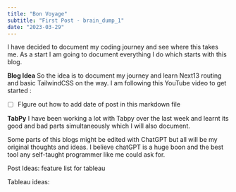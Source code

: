```yaml
---
title: "Bon Voyage"
subtitle: "First Post - brain_dump_1"
date: "2023-03-29"
---
```


I have decided to document my coding journey and see where this takes me. As a start I am going to document everything I do which starts with this blog. 

**Blog Idea**
So the idea is to document my journey and learn Next13 routing and basic TailwindCSS  on the way. I am following this YouTube video to get started :

- [ ] FIgure out how to add date of post in this markdown file

**TabPy**
I have been working a lot with Tabpy over the last week and learnt its good and bad parts simultaneously which I will also document.

Some parts of this blogs might be edited with ChatGPT but all will be my original thoughts and ideas. I believe chatGPT is a huge boon and the best tool any self-taught programmer like me could ask for. 

Post Ideas:
feature list for tableau

Tableau ideas:



